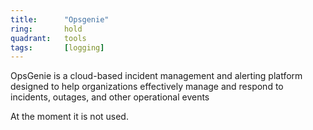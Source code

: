 ```yaml
---
title:      "Opsgenie"
ring:       hold
quadrant:   tools
tags:       [logging]
---
```


OpsGenie is a cloud-based incident management and alerting platform designed to help organizations effectively manage and respond to incidents, outages, and other operational events

At the moment it is not used. 
